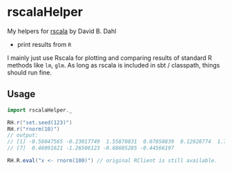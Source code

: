 # rscalaHelper
My helpers for [rscala](https://dahl-git.byu.edu/dahl/rscala/) by David B. Dahl
- print results from `R`

I mainly just use Rscala for plotting and comparing results of standard R methods
like `lm`, `glm`. As long as rscala is included in sbt / classpath, things should run fine.

## Usage
```scala
import rscalaHelper._

RH.r("set.seed(123)")
RH.r("rnorm(10)")
// output:
// [1] -0.56047565 -0.23017749  1.55870831  0.07050839  0.12928774  1.71506499
// [7]  0.46091621 -1.26506123 -0.68685285 -0.44566197  

RH.R.eval("x <- rnorm(100)") // original RClient is still available.
```
